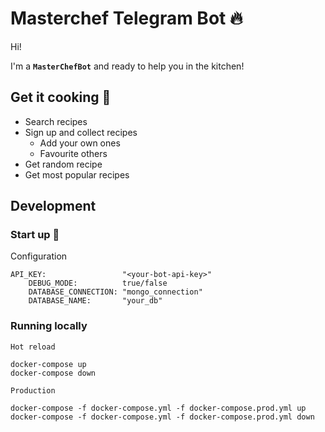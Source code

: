 # Masterchef Telegram Bot :fire:

Hi!

I'm a **`MasterChefBot`** and ready to help you in the kitchen!

## Get it cooking :pizza:
- Search recipes
- Sign up and collect recipes
    - Add your own ones
    - Favourite others
- Get random recipe
- Get most popular recipes



## Development

### Start up :rocket:

Configuration
```
API_KEY:                 "<your-bot-api-key>"
    DEBUG_MODE:          true/false
    DATABASE_CONNECTION: "mongo_connection"
	DATABASE_NAME:       "your_db"  
```

### Running locally
`Hot reload`
```
docker-compose up
docker-compose down
```
`Production`
```
docker-compose -f docker-compose.yml -f docker-compose.prod.yml up
docker-compose -f docker-compose.yml -f docker-compose.prod.yml down
```
